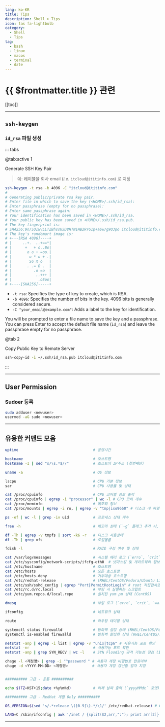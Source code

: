 ```yaml
---
lang: ko-KR
title: Tips
description: Shell > Tips
icon: fas fa-lightbulb
category:
  - Shell
  - Tips
tag: 
  - bash
  - linux
  - macos
  - terminal
  - date
---
```


# {{ $frontmatter.title }} 관련

[[toc]]

---

## `ssh-keygen`

### <VPIcon icon="fas fa-file-lines"/>`id_rsa` 파일 생성

::: tabs

@tab:active 1

Generate SSH Key Pair

> 예: 레이블을 회사 email (*i.e.* `itcloud@ititinfo.com`) 로 지정

```sh
ssh-keygen -t rsa -b 4096 -C "itcloud@ititinfo.com"
#
# Generating public/private rsa key pair.
# Enter file in which to save the key (<HOME>/.ssh/id_rsa):
# Enter passphrase (empty for no passphrase):
# Enter same passphrase again:
# Your identification has been saved in <HOME>/.ssh/id_rsa.
# Your public key has been saved in <HOME>/.ssh/id_rsa.pub.
# The key fingerprint is:
# SHA256:9n/SUIwvLLTZBhssUJD8HTN1HB2RYG1p+aSw/g9O3po itcloud@ititinfo.com
# The key's randomart image is:
# +---[RSA 4096]----+
# |     ..+.  ..+==*|
# |      +   + o..Bo|
# |       o o + =oo.|
# |        o * o + .|
# |        So X o   |
# |       . .= B .  |
# |          .o =o  |
# |           ..+++ |
# |            .oEoo|
# +----[SHA256]-----+
```

- `-t rsa`: Specifies the type of key to create, which is RSA.
- `-b 4096`: Specifies the number of bits in the key. 4096 bits is generally considered secure.
- `-C "your_email@example.com"`: Adds a label to the key for identification.

You will be prompted to enter a file name to save the key and a passphrase. You can press Enter to accept the default file name (`id_rsa`) and leave the passphrase empty for no passphrase.

@tab 2

Copy Public Key to Remote Server

```sh
ssh-copy-id -i ~/.ssh/id_rsa.pub itcloud@ititinfo.com
```

:::

---

## User Permission

### Sudoer 등록

```sh
sudo adduser <newuser>
usermod -aG sudo <newuser>
```

---
## 유용한 커맨드 모음

```sh
uptime                                  # 운영시간

hostname                                # 호스트명
hostname -I | sed "s/\s.*$//"           # 호스트의 IP주소 (첫번째만)

uname -a                                # OS 정보

lscpu                                   # CPU 기본 정보
sar                                     # CPU 사용률 및 상태

cat /proc/cpuinfo                       # CPU 코어별 정보 출력
cat /proc/cpuinfo | egrep -i "processor" | wc -l # CPU 코어 개수
cat /proc/meminfo                       # 메모리 정보
cat /proc/mounts | egrep -i ro, | egrep -v "tmp|iso9660" # 디스크 내 파일 ReadOnly 상태 확인

ps -ef | wc -l | grep -iv uid           # 프로세스 상태 개수

free -h                                 # 메모리 상태 (`-g` 플래그 추가 시, GB단위)

df -Th | egrep -v tmpfs | sort -k6 -r   # 디스크 사용상태  
df -Th | grep xfs                       # 로컬볼륨

fdisk -l                                # RAID 구성 여부 및 상태

cat /var/log/messages                   # 시스템 에러 로그 (`erro`, `crit`, `warn` 이 나오지 않으면 정상)
cat /etc/sysconfig/network-scripts/ifcfg-eth0  # 넷마스킹 및 게이트웨이 정보
cat /etc/hostname                       # 호스트명
cat /etc/hosts                          # 모든 호스트명
cat /etc/hosts.deny                     # 거부대상 호스트명
cat /etc/redhat-release                 # (RHEL/CentOS/Fedora/Ubuntu Linux) OS 버전
cat /etc/ssh/sshd_config | egrep "Port|PermitRootLogin" # root 직접접속권한 확인
cat /etc/rc.d/rc.local                  # 부팅 시 실행하는 스크립트
cat /etc/yum.repos.d/local.repo         # 설치된 yum pm 상태 (CentOS)

dmesg                                   # 부팅 로그 (`erro`, `crit`, `warn` 이 나오지 않으면 정상)

ifconfig                                # 네트워크 상태

route                                   # 라우팅 테이블 상태

systemctl status firewalld              # 방화벽 설정 상태 (RHEL/CentOS/Fedora/Ubuntu Linux)
systemctl is-enabled firewalld          # 방화벽 활성화 상태 (RHEL/CentOS/Fedora/Ubuntu Linux)

netstat -anp | egrep -i list | egrep -v "unix|tcp6" # 사용가능 포트 확인
netstat -nr                             # 사용가능 포트 확인
netstat -anp | grep SYN_RECV | wc -l    # SYN Flooding 공격 가능성 점검 (1000미만일 경우 정상)

chage -l <계정명> | grep -i "^password " # 사용자 계정 비밀번호 만료여부
chage -d <YYYY-MM-DD> <계정명>           # 사용자 계정 갱신할 일자 지정


########## 고급 - 공통 ##########

echo $(TZ=KST+15;date +%y%m%d)          # 어제 날짜 출력 (`yyyyMMdc` 포멧)

########## 고급 - RedHat 계열 Only ##########

OS_VERSION=$(sed 's/.*release \([0-9]\).*/\1/' /etc/redhat-release) # OS 정보 

LANG=C /sbin/ifconfig | awk '/inet / {split($2,arr,":"); print arr[2]}' # 네트워크 인터페이스명은 빼고 IP주소만 쓰고 싶을 때 사용한는 명령어
```

---

<TagLinks />